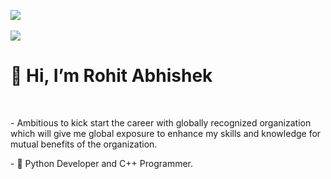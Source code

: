 ![](https://user-images.githubusercontent.com/60568574/153010554-7f89722a-de33-45aa-83f7-78804ff07de8.gif)
<br>
<br>
<img src="https://img.shields.io/twitter/url?style=social&url=https%3A%2F%2Ftwitter.com%2FRohitAbhishek7"></img>
<br>
<h1> 👋 Hi, I’m Rohit Abhishek </h1>
<br>
<p>- Ambitious to kick start the career with globally recognized
     organization which will give me global exposure to enhance my
     skills and knowledge for mutual benefits of the organization.
</p>
<p>- 👀 Python Developer and C++ Programmer.</p>


<!---
rabhi1611/rabhi1611 is a ✨ special ✨ repository because its `README.md` (this file) appears on your GitHub profile.
You can click the Preview link to take a look at your changes.
--->
